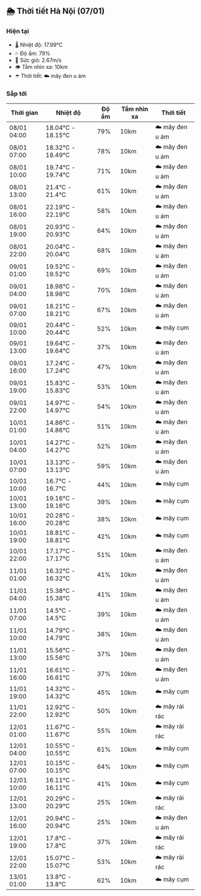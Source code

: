 ## 🌦️ Thời tiết Hà Nội (07/01)

### Hiện tại

- 🌡️ Nhiệt độ: 17.99℃
- 💦 Độ ẩm: 79%
- 💨 Sức gió: 2.67m/s
- 👁️ Tầm nhìn xa: 10km
- ☂️ Thời tiết: ☁️ mây đen u ám

### Sắp tới

| Thời gian | Nhiệt độ | Độ ẩm | Tầm nhìn xa | Thời tiết |
| --- | --- | --- | --- | --- |
| 08/01 04:00 | 18.04℃ - 18.15℃ | 79% | 10km | ☁️ mây đen u ám |
| 08/01 07:00 | 18.32℃ - 18.49℃ | 78% | 10km | ☁️ mây đen u ám |
| 08/01 10:00 | 19.74℃ - 19.74℃ | 71% | 10km | ☁️ mây đen u ám |
| 08/01 13:00 | 21.4℃ - 21.4℃ | 61% | 10km | ☁️ mây đen u ám |
| 08/01 16:00 | 22.19℃ - 22.19℃ | 58% | 10km | ☁️ mây đen u ám |
| 08/01 19:00 | 20.93℃ - 20.93℃ | 64% | 10km | ☁️ mây đen u ám |
| 08/01 22:00 | 20.04℃ - 20.04℃ | 68% | 10km | ☁️ mây đen u ám |
| 09/01 01:00 | 19.52℃ - 19.52℃ | 69% | 10km | ☁️ mây đen u ám |
| 09/01 04:00 | 18.98℃ - 18.98℃ | 70% | 10km | ☁️ mây đen u ám |
| 09/01 07:00 | 18.21℃ - 18.21℃ | 67% | 10km | ☁️ mây đen u ám |
| 09/01 10:00 | 20.44℃ - 20.44℃ | 52% | 10km | ☁️ mây cụm |
| 09/01 13:00 | 19.64℃ - 19.64℃ | 37% | 10km | ☁️ mây đen u ám |
| 09/01 16:00 | 17.24℃ - 17.24℃ | 47% | 10km | ☁️ mây đen u ám |
| 09/01 19:00 | 15.83℃ - 15.83℃ | 53% | 10km | ☁️ mây đen u ám |
| 09/01 22:00 | 14.97℃ - 14.97℃ | 54% | 10km | ☁️ mây đen u ám |
| 10/01 01:00 | 14.86℃ - 14.86℃ | 51% | 10km | ☁️ mây đen u ám |
| 10/01 04:00 | 14.27℃ - 14.27℃ | 52% | 10km | ☁️ mây đen u ám |
| 10/01 07:00 | 13.13℃ - 13.13℃ | 59% | 10km | ☁️ mây đen u ám |
| 10/01 10:00 | 16.7℃ - 16.7℃ | 44% | 10km | ☁️ mây cụm |
| 10/01 13:00 | 19.16℃ - 19.16℃ | 39% | 10km | ☁️ mây cụm |
| 10/01 16:00 | 20.28℃ - 20.28℃ | 38% | 10km | ☁️ mây cụm |
| 10/01 19:00 | 18.81℃ - 18.81℃ | 42% | 10km | ☁️ mây cụm |
| 10/01 22:00 | 17.17℃ - 17.17℃ | 51% | 10km | ☁️ mây đen u ám |
| 11/01 01:00 | 16.32℃ - 16.32℃ | 41% | 10km | ☁️ mây đen u ám |
| 11/01 04:00 | 15.38℃ - 15.38℃ | 41% | 10km | ☁️ mây đen u ám |
| 11/01 07:00 | 14.5℃ - 14.5℃ | 39% | 10km | ☁️ mây đen u ám |
| 11/01 10:00 | 14.79℃ - 14.79℃ | 38% | 10km | ☁️ mây đen u ám |
| 11/01 13:00 | 15.56℃ - 15.56℃ | 37% | 10km | ☁️ mây đen u ám |
| 11/01 16:00 | 16.61℃ - 16.61℃ | 37% | 10km | ☁️ mây đen u ám |
| 11/01 19:00 | 14.32℃ - 14.32℃ | 45% | 10km | ☁️ mây cụm |
| 11/01 22:00 | 12.92℃ - 12.92℃ | 50% | 10km | ☁️ mây rải rác |
| 12/01 01:00 | 11.67℃ - 11.67℃ | 55% | 10km | ☁️ mây rải rác |
| 12/01 04:00 | 10.55℃ - 10.55℃ | 61% | 10km | ☁️ mây cụm |
| 12/01 07:00 | 10.15℃ - 10.15℃ | 64% | 10km | ☁️ mây cụm |
| 12/01 10:00 | 16.11℃ - 16.11℃ | 41% | 10km | ☁️ mây cụm |
| 12/01 13:00 | 20.29℃ - 20.29℃ | 25% | 10km | ☁️ mây rải rác |
| 12/01 16:00 | 20.94℃ - 20.94℃ | 25% | 10km | ☁️ mây đen u ám |
| 12/01 19:00 | 17.8℃ - 17.8℃ | 37% | 10km | ☁️ mây rải rác |
| 12/01 22:00 | 15.07℃ - 15.07℃ | 53% | 10km | ☁️ mây rải rác |
| 13/01 01:00 | 13.8℃ - 13.8℃ | 62% | 10km | ☁️ mây cụm |
